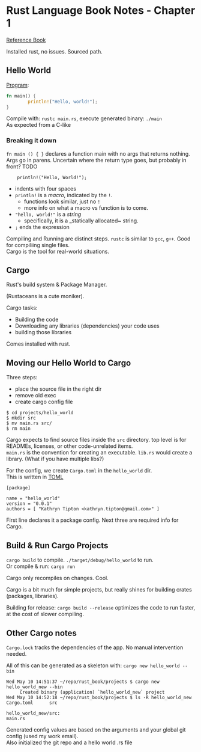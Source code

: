 # Rust Language Book Notes - Chapter 1

[Reference Book](https://doc.rust-lang.org/book/getting-started.html)

Installed rust, no issues. Sourced path.

## Hello World

[Program](../projects/hello_world/main.rs):

```rust
fn main() {
        println!("Hello, world!");
}
```

Compile with: `rustc main.rs`, execute generated binary: `./main`  
As expected from a C-like

### Breaking it down

`fn main () { }` declares a function main with no args that returns nothing. Args go in parens. Uncertain where the return type goes, but probably in front? TODO

`    println!("Hello, World!");`  

  - indents with four spaces
  - `println!` is a _macro_, indicated by the `!`.
    - functions look similar, just no `!`
    - more info on what a macro vs function is to come.
  - `"hello, world!"` is a _string_
    - specifically, it is a _statically allocated~ string.
  - `;` ends the expression

Compiling and Running are distinct steps. `rustc` is similar to `gcc`, `g++`. Good for compiliing single files.  
Cargo is the tool for real-world situations.

## Cargo

Rust's build system & Package Manager.

(Rustaceans is a cute moniker).

Cargo tasks:  
  - Building the code
  - Downloading any libraries (dependencies) your code uses
  - building those libraries

Comes installed with rust.

## Moving our Hello World to Cargo

Three steps:
  - place the source file in the right dir
  - remove old exec
  - create cargo config file

```
$ cd projects/hello_world
$ mkdir src
$ mv main.rs src/
$ rm main
```

Cargo expects to find source files inside the `src` directory. top level is for READMEs, licenses, or other code-unrelated items.  
`main.rs` is the convention for creating an executable. `lib.rs` would create a library. (What if you have multiple libs?)

For the config, we create `Cargo.toml` in the `hello_world` dir.  
This is written in [TOML](https://github.com/toml-lang/toml)

```
[package]

name = "hello_world"
version = "0.0.1"
authors = [ "Kathryn Tipton <kathryn.tipton@gmail.com>" ]
```

First line declares it a package config. Next three are required info for Cargo.

## Build & Run Cargo Projects

`cargo build` to compile. `./target/debug/hello_world` to run.  
Or compile & run: `cargo run`

Cargo only recompiles on changes. Cool.  

Cargo is a bit much for simple projects, but really shines for building crates (packages, libraries).

Building for release: `cargo build --release` optimizes the code to run faster, at the cost of slower compiling.

## Other Cargo notes

`Cargo.lock` tracks the dependencies of the app. No manual intervention needed.

All of this can be generated as a skeleton with: `cargo new hello_world --bin`

```
Wed May 10 14:51:37 ~/repo/rust_book/projects $ cargo new hello_world_new --bin
     Created binary (application) `hello_world_new` project
Wed May 10 14:52:18 ~/repo/rust_book/projects $ ls -R hello_world_new
Cargo.toml      src

hello_world_new/src:
main.rs
```

Generated config values are based on the arguments and your global git config (used my work email).  
Also initialized the git repo and a hello world .rs file
